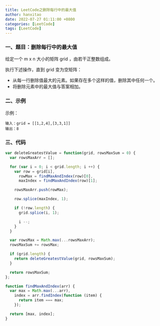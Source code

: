 ```yaml
---
title: LeetCode之删除每行中的最大值
author: hanxitao
date: 2022-07-27 01:11:00 +0800
categories: [LeetCode]
tags: [LeetCode]
---
```


### 一、题目：删除每行中的最大值

给定一个 m x n 大小的矩阵 grid ，由若干正整数组成。

执行下述操作，直到 grid 变为空矩阵：

- 从每一行删除值最大的元素。如果存在多个这样的值，删除其中任何一个。
- 将删除元素中的最大值与答案相加。

### 二、示例

示例：

    输入：grid = [[1,2,4],[3,3,1]]
    输出：8

### 三、代码

```javascript
var deleteGreatestValue = function(grid, rowsMaxSum = 0) {
  var rowsMaxArr = [];

  for (var i = 0; i < grid.length; i ++) {
    var row = grid[i],
      rowMax = findMaxAndIndex(row)[0],
      maxIndex = findMaxAndIndex(row)[1];

    rowsMaxArr.push(rowMax);

    row.splice(maxIndex, 1);

    if (!row.length) {
      grid.splice(i, 1);

      i --;
    }
  }

  var rowsMax = Math.max(...rowsMaxArr);
  rowsMaxSum += rowsMax;

  if (grid.length) {
    return deleteGreatestValue(grid, rowsMaxSum);
  }

  return rowsMaxSum;
};

function findMaxAndIndex(arr) {
  var max = Math.max(...arr),
    index = arr.findIndex(function (item) {
      return item === max;
    });

  return [max, index];
}
```
